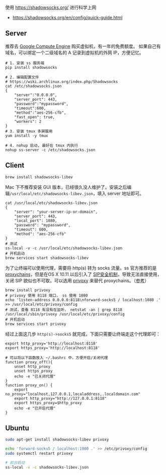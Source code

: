 使用 https://shadowsocks.org/ 进行科学上网

- https://shadowsocks.org/en/config/quick-guide.html

## Server

推荐去 [Google Compute Engine](https://cloud.google.com/compute/) 购买虚拟机，有一年的免费额度。
如果自己有域名，可以绑定一个二级域名的 A 记录到虚拟机的外网 IP，方便记忆。

```
# 1. 安装 ss 服务端
pip install shadowsocks

# 2. 编辑配置文件
# https://wiki.archlinux.org/index.php/Shadowsocks
cat /etc/shadowsocks.json
{
    "server":"0.0.0.0",
    "server_port": 443,
    "password":"mypassword",
    "timeout":600,
    "method":"aes-256-cfb",
    "fast_open": true,
    "workers": 2
}
# 3. 安装 tmux 多屏服用
yum install -y tmux

# 4. nohup 启动, 最好在 tmux 内执行
nohup ss-server -c /etc/shadowsocks.json
```

## Client

```
brew install shadowsocks-libev
```
Mac 下不推荐安装 GUI 版本，已经很久没人维护了。安装之后编辑`/usr/local/etc/shadowsocks-libev.json`，填入 server 地址即可。
```
cat /usr/local/etc/shadowsocks-libev.json
{
    "server": "your-server-ip-or-domain",
    "server_port": 443,
    "local_port": 1080,
    "password": "mypassword",
    "timeout": 600,
    "method": "aes-256-cfb"
}
# 测试
ss-local -v -c /usr/local/etc/shadowsocks-libev.json
# 开机启动
brew services start shadowsocks-libev
```
为了让终端可以使用代理，需要将 http(s) 转为 socks 流量。ss 官方推荐的是 [proxychains](https://github.com/shadowsocks/shadowsocks/wiki/Using-Shadowsocks-with-Command-Line-Tools)，但是在OS X 10.11 以后引入了 [SIP安全机制](https://developer.apple.com/library/content/releasenotes/MacOSX/WhatsNewInOSX/Articles/MacOSX10_11.html)，导致无法直接使用，关闭 SIP 貌似也不可取，可以选用 [privoxy](https://www.privoxy.org/) 来替代 proxychains。（[参考](https://tech.jandou.com/to-accelerate-the-terminal.html)）
```
brew install privoxy
# privoxy 使用 8118 端口， ss 使用 1080
echo 'listen-address 0.0.0.0:8118\nforward-socks5 / localhost:1080 .' >> /usr/local/etc/privoxy/config
# 测试，查看 8118 有没有在监听， netstat -an | grep 8118
/usr/local/sbin/privoxy /usr/local/etc/privoxy/config
# 开机启动
brew services start privoxy
```
经过上面这几步 `http(s)->socks5` 就完成，下面只需要让终端走这个代理即可：
```
export http_proxy='http://localhost:8118'
export https_proxy='http://localhost:8118'

# 可以将以下函数放入 ~/.bashrc 中，方便开启/关闭代理
function proxy_off(){
    unset http_proxy
    unset https_proxy
    echo -e "已关闭代理"
}
function proxy_on() {
    export no_proxy="localhost,127.0.0.1,localaddress,.localdomain.com"
    export http_proxy="http://127.0.0.1:8118"
    export https_proxy=$http_proxy
    echo -e "已开启代理"
}
```

## Ubuntu

```sh
sudo apt-get install shadowsocks-libev privoxy

echo 'forward-socks5 / localhost:1080 .' >> /etc/privoxy/config
sudo systemctl restart privoxy

# 前台启动
ss-local -v -c shadowsocks-libev.json
```

